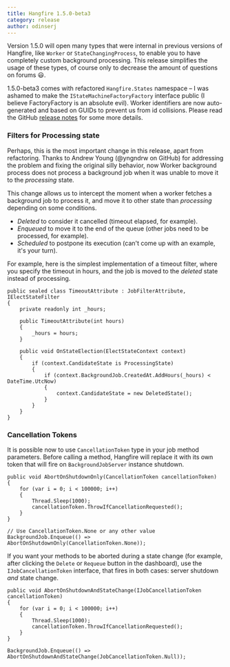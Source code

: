 ```yaml
---
title: Hangfire 1.5.0-beta3
category: release
author: odinserj
---
```


Version 1.5.0 will open many types that were internal in previous versions of Hangfire, like `Worker` or `StateChangingProcess`, to enable you to have completely custom background processing. This release simplifies the usage of these types, of course only to decrease the amount of questions on forums :smiley:.

1.5.0-beta3 comes with refactored `Hangfire.States` namespace – I was ashamed to make the `IStateMachineFactoryFactory` interface public (I believe FactoryFactory is an absolute evil). Worker identifiers are now auto-generated and based on GUIDs to prevent us from id collisions. Please read the GitHub [release notes](https://github.com/HangfireIO/Hangfire/releases/tag/v1.5.0-beta3) for some more details.

### Filters for Processing state

Perhaps, this is the most important change in this release, apart from refactoring. Thanks to Andrew Young (@yngndrw on GitHub) for addressing the problem and fixing the original silly behavior, now Worker background process does not process a background job when it was unable to move it to the *processing* state.

This change allows us to intercept the moment when a worker fetches a background job to process it, and move it to other state than *processing* depending on some conditions.

* *Deleted* to consider it cancelled (timeout elapsed, for example).
* *Enqueued* to move it to the end of the queue (other jobs need to be processed, for example).
* *Scheduled* to postpone its execution (can't come up with an example, it's your turn).

For example, here is the simplest implementation of a timeout filter, where you specify the timeout in hours, and the job is moved to the *deleted* state instead of processing.

<pre><code><span class="keywd">public</span> <span class="keywd">sealed</span> <span class="keywd">class</span> <span class="type">TimeoutAttribute</span> : <span class="type">JobFilterAttribute</span>, <span class="type">IElectStateFilter</span>
{
    <span class="keywd">private</span> <span class="keywd">readonly</span> <span class="keywd">int</span> _hours;

    <span class="keywd">public</span> TimeoutAttribute(<span class="keywd">int</span> hours)
    {
        _hours = hours;
    }

    <span class="keywd">public</span> <span class="keywd">void</span> OnStateElection(<span class="type">ElectStateContext</span> context)
    {
        <span class="keywd">if</span> (context.CandidateState <span class="keywd">is</span> <span class="type">ProcessingState</span>)
        {
            <span class="keywd">if</span> (context.BackgroundJob.CreatedAt.AddHours(_hours) &lt; <span class="type">DateTime</span>.UtcNow)
            {
                context.CandidateState = <span class="keywd">new</span> <span class="type">DeletedState</span>();
            }
        }
    }
}   
</code></pre>

### Cancellation Tokens

It is possible now to use `CancellationToken` type in your job method parameters. Before calling a method, Hangfire will replace it with its own token that will fire on `BackgroundJobServer` instance shutdown.

<pre><code><span class="keywd">public</span> <span class="keywd">void</span> AbortOnShutdownOnly(<span class="type">CancellationToken</span> cancellationToken)
{
    <span class="keywd">for</span> (<span class="keywd">var</span> i = 0; i &lt; 100000; i++)
    {
        <span class="type">Thread</span>.Sleep(1000);
        cancellationToken.ThrowIfCancellationRequested();
    }
}

<span class="comm">// Use CancellationToken.None or any other value</span>
<span class="type">BackgroundJob</span>.Enqueue(() =&gt; AbortOnShutdownOnly(<span class="type">CancellationToken</span>.None));  
</code></pre>

If you want your methods to be aborted during a state change (for example, after clicking the `Delete` or `Requeue` button in the dashboard), use the `IJobCancellationToken` interface, that fires in both cases: server shutdown *and* state change.

<pre><code><span class="keywd">public</span> <span class="keywd">void</span> AbortOnShutdownAndStateChange(<span class="type">IJobCancellationToken</span> cancellationToken)
{
    <span class="keywd">for</span> (<span class="keywd">var</span> i = 0; i &lt; 100000; i++)
    {
        <span class="type">Thread</span>.Sleep(1000);
        cancellationToken.ThrowIfCancellationRequested();
    }
}

<span class="type">BackgroundJob</span>.Enqueue(() =&gt; AbortOnShutdownAndStateChange(<span class="type">JobCancellationToken</span>.Null));
</code></pre>
